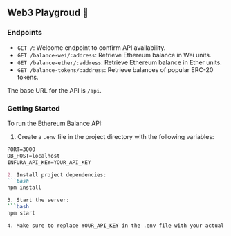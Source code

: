 ## Web3 Playgroud 🦄


### Endpoints

- `GET /`: Welcome endpoint to confirm API availability.
- `GET /balance-wei/:address`: Retrieve Ethereum balance in Wei units.
- `GET /balance-ether/:address`: Retrieve Ethereum balance in Ether units.
- `GET /balance-tokens/:address`: Retrieve balances of popular ERC-20 tokens.

The base URL for the API is `/api`.

### Getting Started

To run the Ethereum Balance API:

1. Create a `.env` file in the project directory with the following variables:

```markdown
PORT=3000
DB_HOST=localhost
INFURA_API_KEY=YOUR_API_KEY

2. Install project dependencies:
```bash
npm install

3. Start the server:
```bash
npm start

4. Make sure to replace YOUR_API_KEY in the .env file with your actual Infura API key.
